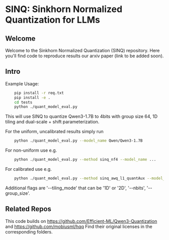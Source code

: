 # SINQ: Sinkhorn Normalized Quantization for LLMs

## Welcome 
Welcome to the Sinkhorn Normalized Quantization (SINQ) repository. Here you'll find code to reproduce results our arxiv paper (link to be added soon). 

## Intro
Example Usage:

```bash
    pip install -r req.txt
    pip install -e .
    cd tests
    python ./quant_model_eval.py
```

This will use SINQ to quantize Qwen3-1.7B to 4bits with group size 64, 1D tiling and dual-scale + shift parameterization.

For the uniform, uncalibrated results simply run 
```bash
    python ./quant_model_eval.py --model_name Qwen/Qwen3-1.7B
```

For non-uniform use e.g.
```bash
    python ./quant_model_eval.py --method sinq_nf4 --model_name ...
```

For calibrated use e.g.
```bash
    python ./quant_model_eval.py --method sinq_awq_l1_quantAux --model_name ...
```

Additional flags are '--tiling_mode' that can be '1D' or '2D', '--nbits', '--group_size'.

## Related Repos
This code builds on https://github.com/Efficient-ML/Qwen3-Quantization
and https://github.com/mobiusml/hqq 
Find their original licenses in the corresponding folders.


